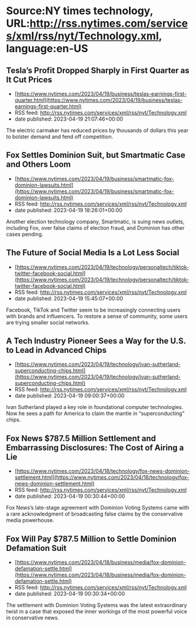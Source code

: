 # Source:NY times technology, URL:http://rss.nytimes.com/services/xml/rss/nyt/Technology.xml, language:en-US

## Tesla’s Profit Dropped Sharply in First Quarter as It Cut Prices
 - [https://www.nytimes.com/2023/04/19/business/teslas-earnings-first-quarter.html](https://www.nytimes.com/2023/04/19/business/teslas-earnings-first-quarter.html)
 - RSS feed: http://rss.nytimes.com/services/xml/rss/nyt/Technology.xml
 - date published: 2023-04-19 21:07:46+00:00

The electric carmaker has reduced prices by thousands of dollars this year to bolster demand and fend off competition.

## Fox Settles Dominion Suit, but Smartmatic Case and Others Loom
 - [https://www.nytimes.com/2023/04/19/business/smartmatic-fox-dominion-lawsuits.html](https://www.nytimes.com/2023/04/19/business/smartmatic-fox-dominion-lawsuits.html)
 - RSS feed: http://rss.nytimes.com/services/xml/rss/nyt/Technology.xml
 - date published: 2023-04-19 18:26:01+00:00

Another election technology company, Smartmatic, is suing news outlets, including Fox, over false claims of election fraud, and Dominion has other cases pending.

## The Future of Social Media Is a Lot Less Social
 - [https://www.nytimes.com/2023/04/19/technology/personaltech/tiktok-twitter-facebook-social.html](https://www.nytimes.com/2023/04/19/technology/personaltech/tiktok-twitter-facebook-social.html)
 - RSS feed: http://rss.nytimes.com/services/xml/rss/nyt/Technology.xml
 - date published: 2023-04-19 15:45:07+00:00

Facebook, TikTok and Twitter seem to be increasingly connecting users with brands and influencers. To restore a sense of community, some users are trying smaller social networks.

## A Tech Industry Pioneer Sees a Way for the U.S. to Lead in Advanced Chips
 - [https://www.nytimes.com/2023/04/19/technology/ivan-sutherland-superconducting-chips.html](https://www.nytimes.com/2023/04/19/technology/ivan-sutherland-superconducting-chips.html)
 - RSS feed: http://rss.nytimes.com/services/xml/rss/nyt/Technology.xml
 - date published: 2023-04-19 09:00:37+00:00

Ivan Sutherland played a key role in foundational computer technologies. Now he sees a path for America to claim the mantle in “superconducting” chips.

## Fox News $787.5 Million Settlement and Embarrassing Disclosures: The Cost of Airing a Lie
 - [https://www.nytimes.com/2023/04/18/technology/fox-news-dominion-settlement.html](https://www.nytimes.com/2023/04/18/technology/fox-news-dominion-settlement.html)
 - RSS feed: http://rss.nytimes.com/services/xml/rss/nyt/Technology.xml
 - date published: 2023-04-19 00:30:44+00:00

Fox News’s late-stage agreement with Dominion Voting Systems came with a rare acknowledgment of broadcasting false claims by the conservative media powerhouse.

## Fox Will Pay $787.5 Million to Settle Dominion Defamation Suit
 - [https://www.nytimes.com/2023/04/18/business/media/fox-dominion-defamation-settle.html](https://www.nytimes.com/2023/04/18/business/media/fox-dominion-defamation-settle.html)
 - RSS feed: http://rss.nytimes.com/services/xml/rss/nyt/Technology.xml
 - date published: 2023-04-19 00:30:34+00:00

The settlement with Dominion Voting Systems was the latest extraordinary twist in a case that exposed the inner workings of the most powerful voice in conservative news.

